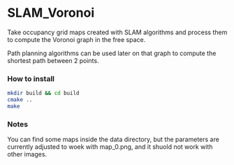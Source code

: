 # SLAM_Voronoi

Take occupancy grid maps created with SLAM algorithms and process them to compute the Voronoi graph in the free space.

Path planning algorithms can be used later on that graph to compute the shortest path between 2 points.

### How to install

```bash
mkdir build && cd build
cmake ..
make
```

### Notes
You can find some maps inside the data directory, but the parameters are currently adjusted to woek with map_0.png, and it shuold not work with other images.
